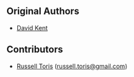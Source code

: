 Original Authors
----------------

 * [David Kent](davidkent@wpi.edu)

Contributors
------------

 * [Russell Toris](https://github.com/rctoris/) (russell.toris@gmail.com)
 